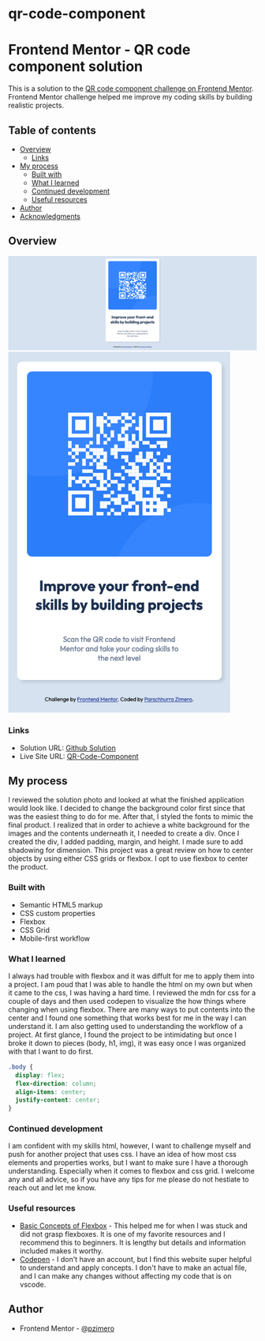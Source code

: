 # qr-code-component

# Frontend Mentor - QR code component solution

This is a solution to the [QR code component challenge on Frontend Mentor](https://www.frontendmentor.io/challenges/qr-code-component-iux_sIO_H). Frontend Mentor challenge helped me improve my coding skills by building realistic projects. 

## Table of contents

- [Overview](#overview)
  - [Links](#links)
- [My process](#my-process)
  - [Built with](#built-with)
  - [What I learned](#what-i-learned)
  - [Continued development](#continued-development)
  - [Useful resources](#useful-resources)
- [Author](#author)
- [Acknowledgments](#acknowledgments)


## Overview

<img src="images/Frontend Mentor QR code component.png" alt="qr-code" title="QR Code Componemnt">

<img src="images/Mobile Screenshot Frontend Mentor QR code component.png" alt="qr-code" title="QR Code Componemnt">


### Links

- Solution URL: [Github Solution](https://github.com/pzimero/qr-code-component)
- Live Site URL: [QR-Code-Component](https://pzimero.github.io/qr-code-component/)

## My process
I reviewed the solution photo and looked at what the finished application would look like. I decided to change the background color first
since that was the easiest thing to do for me. After that, I styled the fonts to mimic the final product. I realized that in order to achieve a white background for the images and the contents underneath it, I needed to create a div. Once I created the div, I added padding, margin, and height. I made sure to add shadowing for dimension. This project was a great review on how to center objects by using either CSS grids or flexbox. I opt to use flexbox to center the product.

### Built with

- Semantic HTML5 markup
- CSS custom properties
- Flexbox
- CSS Grid
- Mobile-first workflow


### What I learned

I always had trouble with flexbox and it was diffult for me to apply them into a project. I am poud that I was able to handle the html on my own but when it came to the css, I was having a hard time. I reviewed the mdn for css for a couple of days and then used codepen to visualize the how things where changing when using flexbox. There are many ways to put contents into the center and I found one something that works best for me in the way I can understand it. I am also getting used to understanding the workflow of a project. At first glance, I found the project to be intimidating but once I broke it down to pieces (body, h1, img), it was easy once I was organized with that I want to do first. 

```css
.body {
  display: flex;
  flex-direction: column;
  align-items: center;
  justify-content: center;
}
```

### Continued development

I am confident with my skills html, however, I want to challenge myself and push for another project that uses css. I have an idea of how most css elements and properties works, but I want to make sure I have a thorough understanding. Especially when it comes to flexbox and css grid. I welcome any and all advice, so if you have any tips for me please do not hestiate to reach out and let me know.

### Useful resources

- [Basic Concepts of Flexbox](https://developer.mozilla.org/en-US/docs/Web/CSS/CSS_Flexible_Box_Layout/Basic_Concepts_of_Flexbox) - This helped me for when I was stuck and did not grasp flexboxes. It is one of my favorite resources and I recommend this to beginners. It is lengthy but details and information included makes it worthy.
- [Codepen](https://codepen.io/) - I don't have an account, but I find this website super helpful to understand and apply concepts. I don't have to make an actual file, and I can make any changes without affecting my code that is on vscode.

## Author

- Frontend Mentor - [@pzimero](https://www.frontendmentor.io/profile/pzimero)
